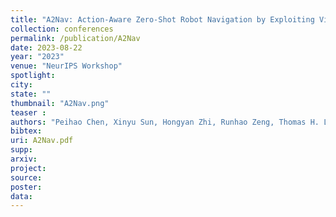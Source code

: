 ```yaml
---
title: "A2Nav: Action-Aware Zero-Shot Robot Navigation by Exploiting Vision-and-Language Ability of Foundation Models"
collection: conferences
permalink: /publication/A2Nav
date: 2023-08-22
year: "2023"
venue: "NeurIPS Workshop"
spotlight:
city: 
state: ""
thumbnail: "A2Nav.png"
teaser : 
authors: "Peihao Chen, Xinyu Sun, Hongyan Zhi, Runhao Zeng, Thomas H. Li, Gaowen Liu, Mingkui Tan, Chuang Gan"
bibtex:
uri: A2Nav.pdf
supp:
arxiv: 
project:
source:
poster: 
data:
---
```

